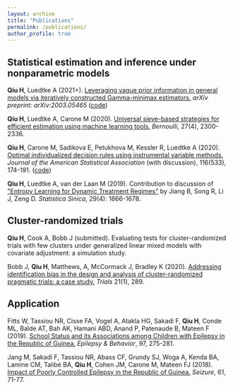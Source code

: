 ```yaml
---
layout: archive
title: "Publications"
permalink: /publications/
author_profile: true
---
```


<!-- {% if author.googlescholar %}-->
<!--  You can also find my articles on <u><a href="{{author.googlescholar}}">my Google Scholar profile</a>.</u>-->
<!--{% endif %}-->

<!--{% include base_path %}-->

<!--{% for post in site.publications reversed %}-->
<!--  {% include archive-single.html %}-->
<!--{% endfor %}-->

## Statistical estimation and inference under nonparametric models

**Qiu H**, Luedtke A (2021+). [Leveraging vague prior information in general models via iteratively constructed Gamma-minimax estimators.](https://arxiv.org/abs/2012.05465) *arXiv preprint: arXiv:2003.05465* ([code](https://github.com/QIU-Hongxiang-David/Gamma-minimax-learninng))

**Qiu H**, Luedtke A, Carone M (2020). [Universal sieve-based strategies for efficient estimation using machine learning tools.](https://urldefense.com/v3/__http://dx.doi.org/10.3150/20-BEJ1309__;!!IBzWLUs!FJ__Wf7ZlbUGbxDfr0ZNwJxC0p4cAFD-CVexxJi8NM4a5cVKpzOjQWXZPFamqS4$) *Bernoulli*, 27(4), 2300-2336.

**Qiu H**, Carone M, Sadikova E, Petukhova M, Kessler R, Luedtke A (2020). [Optimal individualized decision rules using instrumental variable methods.](https://www.tandfonline.com/doi/abs/10.1080/01621459.2020.1745814) *Journal of the American Statistical Association* (with discussion), 116(533), 174-191. ([code](https://www.tandfonline.com/doi/suppl/10.1080/01621459.2020.1745814?scroll=top))

**Qiu H**, Luedtke A, van der Laan M (2019). Contribution to discussion of ["Entropy Learning for Dynamic Treatment Regimes"](http://www3.stat.sinica.edu.tw/statistica/oldpdf/A29N41-9.pdf?vol=29&num=4&art=10) by Jiang B, Song R, Li J, Zeng D. *Statistica Sinica*, 29(4): 1666-1678.

## Cluster-randomized trials

**Qiu H**, Cook A, Bobb J (submitted). Evaluating tests for cluster-randomized trials with few clusters under generalized linear mixed models with covariate adjustment: a simulation study.

Bobb J, **Qiu H**, Matthews, A, McCormack J, Bradley K (2020). [Addressing identification bias in the design and analysis of cluster-randomized pragmatic trials: a case study.](https://trialsjournal.biomedcentral.com/articles/10.1186/s13063-020-4148-z) *Trials* 21(1), 289.

## Application

Fitts W, Tassiou NR, Cisse FA, Vogel A, Atakla HG, Sakadi F, **Qiu H**, Conde ML, Balde AT, Bah AK, Hamani ABD, Anand P, Patenaude B, Mateen F (2019). [School Status and its Associations among Children with Epilepsy in the Republic of Guinea.](https://pubmed.ncbi.nlm.nih.gov/31260925/) *Epilepsy & Behavior*, 97, 275-281.

Jang M, Sakadi F, Tassiou NR, Abass CF, Grundy SJ, Woga A, Kenda BA, Lamine CM, Talibé BA, **Qiu H**, Cohen JM, Carone M, Mateen FJ (2018). [Impact of Poorly Controlled Epilepsy in the Republic of Guinea.](https://pubmed.ncbi.nlm.nih.gov/30114675/) *Seizure*, 61, 71-77.
